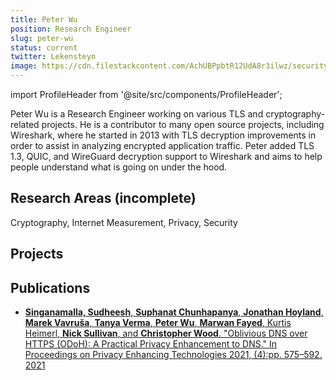 ```yaml
---
title: Peter Wu
position: Research Engineer
slug: peter-wu
status: current
twitter: Lekensteyn
image: https://cdn.filestackcontent.com/AchUBPpbtR12UdA8r3ilwz/security=policy:eyJleHBpcnkiOjIyMzA3NDg5OTAsImNhbGwiOlsicmVhZCIsImNvbnZlcnQiXSwiaGFuZGxlIjoiWXN0bFQ2SGVRZ2VWeW5yZHZLVzIifQ==,signature:cdb0c833e7631982fef2d17c63792db92100e5e570bdc53468d4e18afec66b44/cache=expiry:max/resize=w:600,h:600,fit:crop,align:faces/rotate=d:exif/YstlT6HeQgeVynrdvKW2
---
```

import ProfileHeader from '@site/src/components/ProfileHeader';

<ProfileHeader slug={frontMatter.slug} />

Peter Wu is a Research Engineer working on various TLS and cryptography-related projects. He is a contributor to many open source projects, including Wireshark, where he started in 2013 with TLS decryption improvements in order to assist in analyzing encrypted application traffic. Peter added TLS 1.3, QUIC, and WireGuard decryption support to Wireshark and aims to help people understand what is going on under the hood.

## Research Areas (incomplete)
Cryptography, Internet Measurement, Privacy, Security

## Projects


## Publications
* [**Singanamalla, Sudheesh**, **Suphanat Chunhapanya**, **Jonathan Hoyland**, **Marek Vavruša**, **Tanya Verma**, **Peter Wu**, **Marwan Fayed**, Kurtis Heimerl, **Nick Sullivan**, and **Christopher Wood**. "Oblivious DNS over HTTPS (ODoH): A Practical Privacy Enhancement to DNS." In Proceedings on Privacy Enhancing Technologies 2021, (4):pp. 575–592. 2021](https://www.petsymposium.org/2021/files/papers/issue4/popets-2021-0085.pdf)
